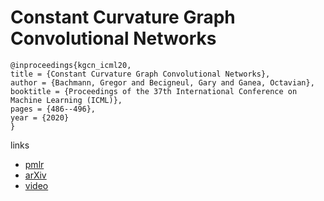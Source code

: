 # Constant Curvature Graph Convolutional Networks

```
@inproceedings{kgcn_icml20,
title = {Constant Curvature Graph Convolutional Networks},
author = {Bachmann, Gregor and Becigneul, Gary and Ganea, Octavian},
booktitle = {Proceedings of the 37th International Conference on Machine Learning (ICML)},
pages = {486--496},
year = {2020}
}
```

links
- [pmlr](http://proceedings.mlr.press/v119/bachmann20a.html)
- [arXiv](https://arxiv.org/abs/1911.05076)
- [video](https://slideslive.com/38928345)
